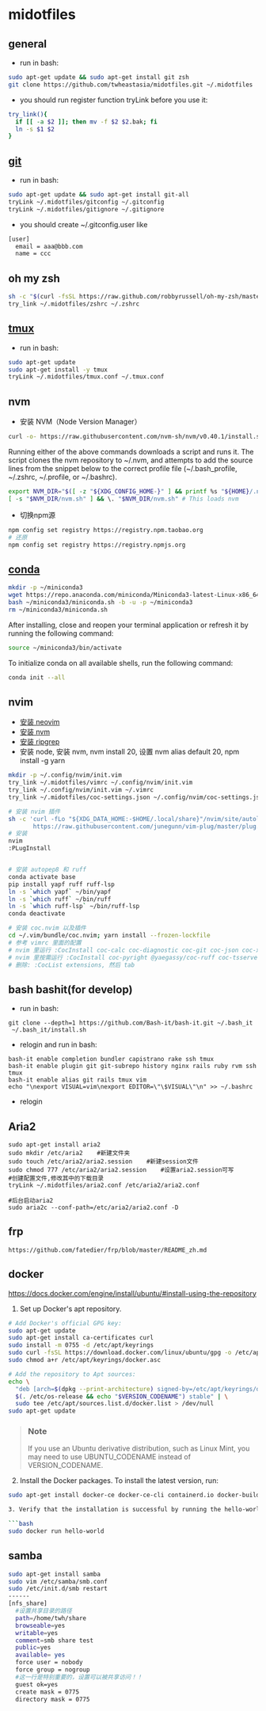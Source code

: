 # midotfiles

## general
* run in bash:
```bash
sudo apt-get update && sudo apt-get install git zsh
git clone https://github.com/twheastasia/midotfiles.git ~/.midotfiles
```
* you should run register function tryLink before you use it:
```bash
try_link(){
  if [[ -a $2 ]]; then mv -f $2 $2.bak; fi
  ln -s $1 $2
}
```

## [git](https://git-scm.com/book/en/v2/Getting-Started-Installing-Git)
* run in bash:

```bash
sudo apt-get update && sudo apt-get install git-all
tryLink ~/.midotfiles/gitconfig ~/.gitconfig
tryLink ~/.midotfiles/gitignore ~/.gitignore
```
* you should create ~/.gitconfig.user like
```bash
[user]
  email = aaa@bbb.com
  name = ccc
```

## oh my zsh
```bash
sh -c "$(curl -fsSL https://raw.github.com/robbyrussell/oh-my-zsh/master/tools/install.sh)"
try_link ~/.midotfiles/zshrc ~/.zshrc
```

## [tmux](https://github.com/tmux/tmux/wiki/Installing)
* run in bash:
```bash
sudo apt-get update
sudo apt-get install -y tmux
tryLink ~/.midotfiles/tmux.conf ~/.tmux.conf
```

## nvm
* 安装 NVM（Node Version Manager）
```bash
curl -o- https://raw.githubusercontent.com/nvm-sh/nvm/v0.40.1/install.sh | bash
```
Running either of the above commands downloads a script and runs it. The script clones the nvm repository to ~/.nvm, and attempts to add the source lines from the snippet below to the correct profile file (~/.bash_profile, ~/.zshrc, ~/.profile, or ~/.bashrc).

```bash
export NVM_DIR="$([ -z "${XDG_CONFIG_HOME-}" ] && printf %s "${HOME}/.nvm" || printf %s "${XDG_CONFIG_HOME}/nvm")"
[ -s "$NVM_DIR/nvm.sh" ] && \. "$NVM_DIR/nvm.sh" # This loads nvm
```
* 切换npm源
```bash
npm config set registry https://registry.npm.taobao.org
# 还原
npm config set registry https://registry.npmjs.org
```


## [conda](https://docs.anaconda.com/miniconda/install/#quick-command-line-install)
```bash
mkdir -p ~/miniconda3
wget https://repo.anaconda.com/miniconda/Miniconda3-latest-Linux-x86_64.sh -O ~/miniconda3/miniconda.sh
bash ~/miniconda3/miniconda.sh -b -u -p ~/miniconda3
rm ~/miniconda3/miniconda.sh
```
After installing, close and reopen your terminal application or refresh it by running the following command:
```bash
source ~/miniconda3/bin/activate
```
To initialize conda on all available shells, run the following command:
```bash
conda init --all
```

## nvim
* [安装 neovim](https://github.com/neovim/neovim/blob/master/INSTALL.md)
* [安装 nvm](https://github.com/nvm-sh/nvm?tab=readme-ov-file#installing-and-updating)
* [安装 ripgrep](https://github.com/BurntSushi/ripgrep?tab=readme-ov-file#installation)
* 安装 node, 安装 nvm, nvm install 20, 设置 nvm alias default 20, npm install -g yarn
```bash
mkdir -p ~/.config/nvim/init.vim
try_link ~/.midotfiles/vimrc ~/.config/nvim/init.vim
try_link ~/.config/nvim/init.vim ~/.vimrc
try_link ~/.midotfiles/coc-settings.json ~/.config/nvim/coc-settings.json

# 安装 nvim 插件
sh -c 'curl -fLo "${XDG_DATA_HOME:-$HOME/.local/share}"/nvim/site/autoload/plug.vim --create-dirs \
       https://raw.githubusercontent.com/junegunn/vim-plug/master/plug.vim'
# 安装
nvim
:PLugInstall


# 安装 autopep8 和 ruff
conda activate base
pip install yapf ruff ruff-lsp
ln -s `which yapf` ~/bin/yapf
ln -s `which ruff` ~/bin/ruff
ln -s `which ruff-lsp` ~/bin/ruff-lsp
conda deactivate

# 安装 coc.nvim 以及插件
cd ~/.vim/bundle/coc.nvim; yarn install --frozen-lockfile
# 参考 vimrc 里面的配置
# nvim 里运行 :CocInstall coc-calc coc-diagnostic coc-git coc-json coc-xml coc-yaml coc-pairs coc-lists
# nvim 里按需运行 :CocInstall coc-pyright @yaegassy/coc-ruff coc-tsserver coc-solargraph coc-sh coc-docker @yaegassy/coc-nginx coc-markdownlint coc-sql coc-html @yaegassy/coc-tailwindcss3 coc-prettier
# 删除: :CocList extensions, 然后 tab
```



## bash bashit(for develop)
* run in bash:
```
git clone --depth=1 https://github.com/Bash-it/bash-it.git ~/.bash_it
 ~/.bash_it/install.sh
```
* relogin and run in bash:
```
bash-it enable completion bundler capistrano rake ssh tmux
bash-it enable plugin git git-subrepo history nginx rails ruby rvm ssh tmux
bash-it enable alias git rails tmux vim
echo "\nexport VISUAL=vim\nexport EDITOR=\"\$VISUAL\"\n" >> ~/.bashrc
```
* relogin



## Aria2
```
sudo apt-get install aria2
sudo mkdir /etc/aria2    #新建文件夹  
sudo touch /etc/aria2/aria2.session    #新建session文件
sudo chmod 777 /etc/aria2/aria2.session    #设置aria2.session可写 
#创建配置文件,修改其中的下载目录
tryLink ~/.midotfiles/aria2.conf /etc/aria2/aria2.conf

#后台启动aria2 
sudo aria2c --conf-path=/etc/aria2/aria2.conf -D
```

## frp
```
https://github.com/fatedier/frp/blob/master/README_zh.md
```

## docker
https://docs.docker.com/engine/install/ubuntu/#install-using-the-repository
1. Set up Docker's apt repository.
```bash
# Add Docker's official GPG key:
sudo apt-get update
sudo apt-get install ca-certificates curl
sudo install -m 0755 -d /etc/apt/keyrings
sudo curl -fsSL https://download.docker.com/linux/ubuntu/gpg -o /etc/apt/keyrings/docker.asc
sudo chmod a+r /etc/apt/keyrings/docker.asc

# Add the repository to Apt sources:
echo \
  "deb [arch=$(dpkg --print-architecture) signed-by=/etc/apt/keyrings/docker.asc] https://download.docker.com/linux/ubuntu \
  $(. /etc/os-release && echo "$VERSION_CODENAME") stable" | \
  sudo tee /etc/apt/sources.list.d/docker.list > /dev/null
sudo apt-get update
```

> ### Note
> If you use an Ubuntu derivative distribution, such as Linux Mint, you may need to use UBUNTU_CODENAME instead of VERSION_CODENAME.

2. Install the Docker packages.
To install the latest version, run:

```bash
sudo apt-get install docker-ce docker-ce-cli containerd.io docker-buildx-plugin docker-compose-plugin

3. Verify that the installation is successful by running the hello-world image:

```bash
sudo docker run hello-world
```


## samba

```bash
sudo apt-get install samba
sudo vim /etc/samba/smb.conf
sudo /etc/init.d/smb restart
------
[nfs_share]
  #设置共享目录的路径
  path=/home/twh/share
  browseable=yes
  writable=yes  
  comment=smb share test
  public=yes
  available= yes
  force user = nobody
  force group = nogroup
  #这一行是特别重要的，设置可以被共享访问！！
  guest ok=yes
  create mask = 0775
  directory mask = 0775
```
